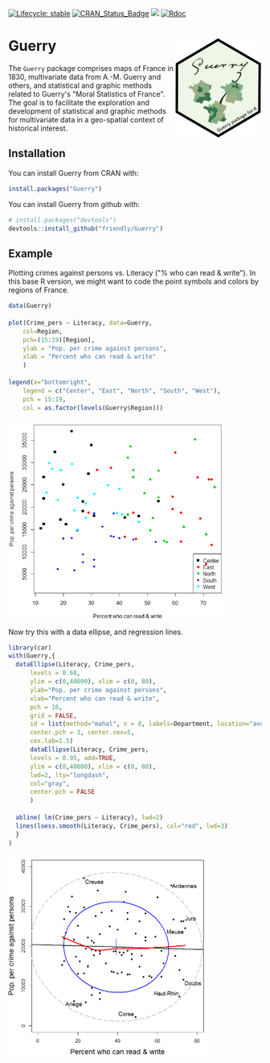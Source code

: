 <!-- badges: start -->
[![Lifecycle: stable](https://img.shields.io/badge/lifecycle-stable-brightgreen.svg)](https://www.tidyverse.org/lifecycle/#stable)
[![CRAN_Status_Badge](http://www.r-pkg.org/badges/version/Guerry)](https://cran.r-project.org/package=Guerry)
[![](https://cranlogs.r-pkg.org/badges/grand-total/Guerry)](https://cran.r-project.org/package=Guerry)
[![Rdoc](https://www.rdocumentation.org/badges/version/Guerry)](http://www.rdocumentation.org/packages/Guerry)
<!-- badges: end -->

# Guerry <img src="Guerry-logo.png" align="right" height="200px" />

The `Guerry` package comprises maps of France in 1830, multivariate data from A.-M. Guerry and others, and statistical and 
	graphic methods related to Guerry's "Moral Statistics of France". The goal is to facilitate the exploration and
	development of statistical and graphic methods for multivariate data in a geo-spatial context of historical interest.

## Installation


You can install Guerry from CRAN with:


``` r
install.packages("Guerry")
```

You can install Guerry from github with:


``` r
# install.packages("devtools")
devtools::install_github("friendly/Guerry")
```

## Example

Plotting crimes against persons vs. Literacy ("% who can read & write").
In this base R version, we might want to code the point symbols 
and colors by regions of France.

``` r
data(Guerry)

plot(Crime_pers ~ Literacy, data=Guerry,
	col=Region, 
	pch=(15:19)[Region],
	ylab = "Pop. per crime against persons",
	xlab = "Percent who can read & write"
	)

legend(x="bottomright", 
	legend = c("Center", "East", "North", "South", "West"), 
	pch = 15:19,
	col = as.factor(levels(Guerry$Region)))
```
<img src="ex-bivar1.png" align="center" height="400px" />


Now try this with a data ellipse, and regression lines.
``` r
library(car)
with(Guerry,{
  dataEllipse(Literacy, Crime_pers,
      levels = 0.68,
      ylim = c(0,40000), xlim = c(0, 80),
      ylab="Pop. per crime against persons",
      xlab="Percent who can read & write",
      pch = 16,
      grid = FALSE,
      id = list(method="mahal", n = 8, labels=Department, location="avoid", cex=1.2),
      center.pch = 3, center.cex=5,
      cex.lab=1.5)
      dataEllipse(Literacy, Crime_pers,
      levels = 0.95, add=TRUE,
      ylim = c(0,40000), xlim = c(0, 80),
      lwd=2, lty="longdash",
      col="gray",
      center.pch = FALSE
      )
  
  abline( lm(Crime_pers ~ Literacy), lwd=2)	
  lines(loess.smooth(Literacy, Crime_pers), col="red", lwd=3)
  }
)
```
<img src="ex-bivar2.png" align="center" height="400px" />
